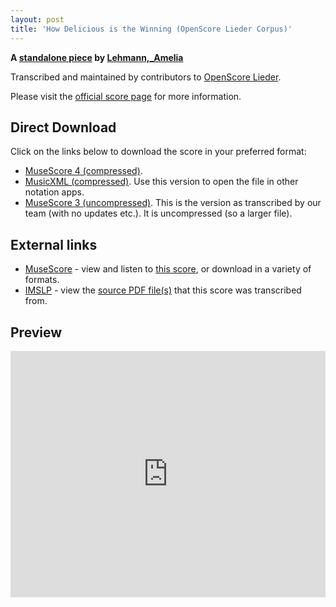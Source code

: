 ```yaml
---
layout: post
title: 'How Delicious is the Winning (OpenScore Lieder Corpus)'
---
```


__A [standalone piece](https://fourscoreandmore.org/openscore/lieder/Lehmann%2C_Amelia/_/) by [Lehmann,_Amelia](https://fourscoreandmore.org/openscore/lieder/Lehmann%2C_Amelia)__

Transcribed and maintained by contributors to [OpenScore Lieder].

Please visit the [official score page] for more information.

[official score page]: https://musescore.com/openscore-lieder-corpus/scores/6644635
[OpenScore Lieder]: https://musescore.com/openscore-lieder-corpus

## Direct Download

Click on the links below to download the score in your preferred format:
- [MuseScore 4 (compressed)](https://fourscoreandmore.org/openscore/lieder/Lehmann%2C_Amelia/_/How_Delicious_is_the_Winning.mscz).
- [MusicXML (compressed)](https://fourscoreandmore.org/openscore/lieder/Lehmann%2C_Amelia/_/How_Delicious_is_the_Winning.mxl). Use this version to open the file in other notation apps.
- [MuseScore 3 (uncompressed)](https://raw.githubusercontent.com/OpenScore/Lieder/refs/heads/main/scores/Lehmann%2C_Amelia/_/How_Delicious_is_the_Winning/lc6644635.mscx). This is the version as transcribed by our team (with no updates etc.). It is uncompressed (so a larger file).

## External links

- [MuseScore] - view and listen to [this score][MuseScore], or download in a variety of formats.
- [IMSLP] - view the [source PDF file(s)][IMSLP] that this score was transcribed from.

[MuseScore]: https://musescore.com/score/6644635
[IMSLP]: https://imslp.org/wiki/Special:ReverseLookup/285345

## Preview

<iframe width="100%" height="394" src="https://musescore.com/openscore-lieder-corpus/scores/6644635/embed" frameborder="0" allowfullscreen allow="autoplay; fullscreen"></iframe>
